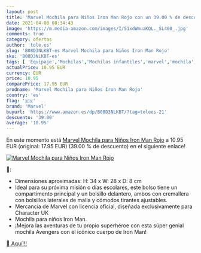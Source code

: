 ```yaml
---
layout: post
title: 'Marvel Mochila para Niños Iron Man Rojo con un 39.00 % de descuento'
date: 2021-04-08 08:34:43
image: 'https://m.media-amazon.com/images/I/51xdWmuaKQL._SL400_.jpg'
comments: true
category: ofertas
author: 'tole.es'
slug: 'B08D3NLKBT-es Marvel Mochila para Niños Iron Man Rojo'
sku: 'B08D3NLKBT-es'
tags: [ 'Equipaje','Mochilas','Mochilas infantiles','marvel','mochila', ]
actualPrice: 10.95 EUR
currency: EUR
price: 10.95
comparePrice: 17.95 EUR
prodname: 'Marvel Mochila para Niños Iron Man Rojo'
country: 'es'
flag: '🇪🇸'
brand: 'Marvel'
buyurl: 'https://www.amazon.es/dp/B08D3NLKBT/?tag=tolees-21'
descuento: '39.00'
average: '10.95'
---
```


En este momento está [Marvel Mochila para Niños Iron Man Rojo](https://www.amazon.es/dp/B08D3NLKBT/?tag=tolees-21) a 10.95 EUR (original: 17.95 EUR) (39.00 %  de descuento) en el siguiente enlace!

[![Marvel Mochila para Niños Iron Man Rojo](https://m.media-amazon.com/images/I/51xdWmuaKQL._SL400_.jpg)](https://www.amazon.es/dp/B08D3NLKBT/?tag=tolees-21)

🔎:

- Dimensiones aproximadas: H: 34 x W: 28 x D: 8 cm
- Ideal para su próxima misión o días escolares, este bolso tiene un compartimento principal y un bolsillo delantero, ambos con cremallera con bolsillos laterales de malla y cómodos tirantes ajustables.
- Mercancía de Marvel con licencia oficial, diseñada exclusivamente para Character UK
- Mochila para niños Iron Man.
- ¡Mejora las aventuras de tu propio superhéroe con esta súper genial mochila Avengers con el icónico cuerpo de Iron Man!

[🛒 Aquí!!!](https://www.amazon.es/dp/B08D3NLKBT/?tag=tolees-21)

